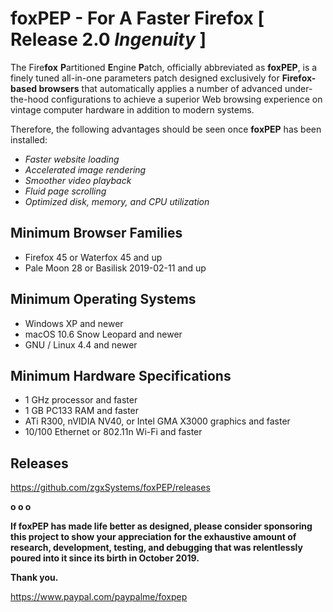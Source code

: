 # foxPEP - For A Faster Firefox [ Release 2.0 *Ingenuity* ]

The Fire<b>fox</b> <b>P</b>artitioned <b>E</b>ngine <b>P</b>atch, officially abbreviated as <b>foxPEP</b>, is a finely tuned all-in-one parameters patch designed exclusively for <b>Firefox-based browsers</b> that automatically applies a number of advanced under-the-hood configurations to achieve a superior Web browsing experience on vintage computer hardware in addition to modern systems.

Therefore, the following advantages should be seen once <b>foxPEP</b> has been installed:

- *Faster website loading*
- *Accelerated image rendering*
- *Smoother video playback*
- *Fluid	page scrolling*
- *Optimized disk, memory, and CPU utilization*


Minimum Browser Families
-

- Firefox 45 or Waterfox 45 and up
- Pale Moon 28 or Basilisk 2019-02-11 and up


Minimum Operating Systems
-

- Windows XP and newer
- macOS 10.6 Snow Leopard and newer
- GNU / Linux 4.4 and newer


Minimum Hardware Specifications
-

- 1 GHz processor and faster
- 1 GB PC133 RAM and faster
- ATi R300, nVIDIA NV40, or Intel GMA X3000 graphics and faster
- 10/100 Ethernet or 802.11n Wi-Fi and faster


Releases
-

https://github.com/zgxSystems/foxPEP/releases

<b>o o o</b>

<b>If foxPEP has made life better as designed, please consider sponsoring this project to show your appreciation for the exhaustive amount of research, development, testing, and debugging that was relentlessly poured into it since its birth in October 2019.</b>

<b>Thank you.</b>

https://www.paypal.com/paypalme/foxpep
